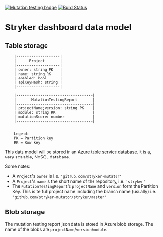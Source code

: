 [![Mutation testing badge](https://img.shields.io/endpoint?style=flat&url=https%3A%2F%2Fbadge-api.stryker-mutator.io%2Fgithub.com%2Fstryker-mutator%2Fstryker-dashboard%2Fmaster%3Fmodule%3Ddata-access)](https://badge-api.stryker-mutator.io/github.com/stryker-mutator/stryker-dashboard/master?module=data-access)
[![Build Status](https://github.com/stryker-mutator/stryker-dashboard/workflows/CI/badge.svg)](https://github.com/stryker-mutator/stryker-dashboard/actions?workflow=CI)

# Stryker dashboard data model

## Table storage

```
    |--------------------|      
    |      Project       |      
    |--------------------|      
    | owner: string PK   |      
    | name: string RK    |      
    | enabled: bool      |      
    | apiKeyHash: string |      
    |--------------------|      

    |-----------------------------------|
    |       MutationTestingReport       |
    |-----------------------------------|
    | projectName;version: string PK    |
    | module: string RK                 |
    | mutationScore: number             |
    |-----------------------------------|


    Legend:
    PK = Partition key
    RK = Row key
```

This data model will be stored in an [Azure table service database](https://docs.microsoft.com/en-us/rest/api/storageservices/Understanding-the-Table-Service-Data-Model?redirectedfrom=MSDN). 
It is a, very scalable, NoSQL database.

Some notes:
* A `Project`'s `owner` is i.e. `'github.com/stryker-mutator'`
* A `Project`'s `name` is the short name of the repository, i.e. `'stryker'` 
* The `MutationTestingReport`'s `projectName` and `version` form the Partition Key. This is te full project name including the branch name (usually) i.e. `'github.com/stryker-mutator/stryker/master'`


## Blob storage

The mutation testing report json data is stored in Azure blob storage. The name of the blobs are `projectName`/`version`/`module`.